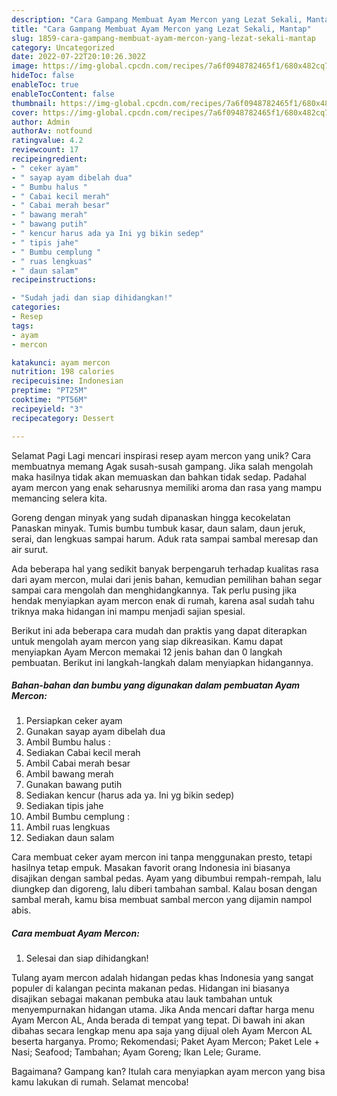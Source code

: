```yaml
---
description: "Cara Gampang Membuat Ayam Mercon yang Lezat Sekali, Mantap"
title: "Cara Gampang Membuat Ayam Mercon yang Lezat Sekali, Mantap"
slug: 1859-cara-gampang-membuat-ayam-mercon-yang-lezat-sekali-mantap
category: Uncategorized
date: 2022-07-22T20:10:26.302Z
image: https://img-global.cpcdn.com/recipes/7a6f0948782465f1/680x482cq70/ayam-mercon-foto-resep-utama.jpg
hideToc: false
enableToc: true
enableTocContent: false
thumbnail: https://img-global.cpcdn.com/recipes/7a6f0948782465f1/680x482cq70/ayam-mercon-foto-resep-utama.jpg
cover: https://img-global.cpcdn.com/recipes/7a6f0948782465f1/680x482cq70/ayam-mercon-foto-resep-utama.jpg
author: Admin
authorAv: notfound
ratingvalue: 4.2
reviewcount: 17
recipeingredient:
- " ceker ayam"
- " sayap ayam dibelah dua"
- " Bumbu halus "
- " Cabai kecil merah"
- " Cabai merah besar"
- " bawang merah"
- " bawang putih"
- " kencur harus ada ya Ini yg bikin sedep"
- " tipis jahe"
- " Bumbu cemplung "
- " ruas lengkuas"
- " daun salam"
recipeinstructions:

- "Sudah jadi dan siap dihidangkan!"
categories:
- Resep
tags:
- ayam
- mercon

katakunci: ayam mercon 
nutrition: 198 calories
recipecuisine: Indonesian
preptime: "PT25M"
cooktime: "PT56M"
recipeyield: "3"
recipecategory: Dessert

---
```



Selamat Pagi Lagi mencari inspirasi resep ayam mercon yang unik? Cara membuatnya memang Agak susah-susah gampang. Jika salah mengolah maka hasilnya tidak akan memuaskan dan bahkan tidak sedap. Padahal ayam mercon yang enak seharusnya memiliki aroma dan rasa yang mampu memancing selera kita.


Goreng dengan minyak yang sudah dipanaskan hingga kecokelatan Panaskan minyak. Tumis bumbu tumbuk kasar, daun salam, daun jeruk, serai, dan lengkuas sampai harum. Aduk rata sampai sambal meresap dan air surut.

Ada beberapa hal yang sedikit banyak berpengaruh terhadap kualitas rasa dari ayam mercon, mulai dari jenis bahan, kemudian pemilihan bahan segar sampai cara mengolah dan menghidangkannya. Tak perlu pusing jika hendak menyiapkan ayam mercon enak di rumah, karena asal sudah tahu triknya maka hidangan ini mampu menjadi sajian spesial.


Berikut ini ada beberapa cara mudah dan praktis yang dapat diterapkan untuk mengolah ayam mercon yang siap dikreasikan. Kamu dapat menyiapkan Ayam Mercon memakai 12 jenis bahan dan 0 langkah pembuatan. Berikut ini langkah-langkah dalam menyiapkan hidangannya.

<!--inarticleads1-->

##### Bahan-bahan dan bumbu yang digunakan dalam pembuatan Ayam Mercon:

1. Persiapkan  ceker ayam
1. Gunakan  sayap ayam dibelah dua
1. Ambil  Bumbu halus :
1. Sediakan  Cabai kecil merah
1. Ambil  Cabai merah besar
1. Ambil  bawang merah
1. Gunakan  bawang putih
1. Sediakan  kencur (harus ada ya. Ini yg bikin sedep)
1. Sediakan  tipis jahe
1. Ambil  Bumbu cemplung :
1. Ambil  ruas lengkuas
1. Sediakan  daun salam


Cara membuat ceker ayam mercon ini tanpa menggunakan presto, tetapi hasilnya tetap empuk. Masakan favorit orang Indonesia ini biasanya disajikan dengan sambal pedas. Ayam yang dibumbui rempah-rempah, lalu diungkep dan digoreng, lalu diberi tambahan sambal. Kalau bosan dengan sambal merah, kamu bisa membuat sambal mercon yang dijamin nampol abis. 

<!--inarticleads2-->

##### Cara membuat Ayam Mercon:


1. Selesai dan siap dihidangkan!

Tulang ayam mercon adalah hidangan pedas khas Indonesia yang sangat populer di kalangan pecinta makanan pedas. Hidangan ini biasanya disajikan sebagai makanan pembuka atau lauk tambahan untuk menyempurnakan hidangan utama. Jika Anda mencari daftar harga menu Ayam Mercon AL, Anda berada di tempat yang tepat. Di bawah ini akan dibahas secara lengkap menu apa saja yang dijual oleh Ayam Mercon AL beserta harganya. Promo; Rekomendasi; Paket Ayam Mercon; Paket Lele + Nasi; Seafood; Tambahan; Ayam Goreng; Ikan Lele; Gurame. 

Bagaimana? Gampang kan? Itulah cara menyiapkan ayam mercon yang bisa kamu lakukan di rumah. Selamat mencoba!
